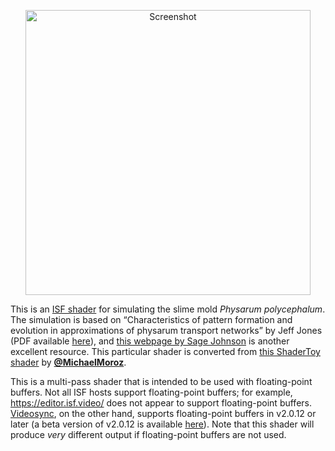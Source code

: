 <p align="center">
  <img width="456" alt="Screenshot" src="https://github.com/user-attachments/assets/36c072bb-0aa6-4c09-8cd6-ab533a53060f" />
</p>

This is an [ISF shader](https://isf.video) for simulating the slime mold
_Physarum polycephalum_. The simulation is based on “Characteristics of pattern
formation and evolution in approximations of physarum transport networks” by
Jeff Jones (PDF available [here](https://uwe-repository.worktribe.com/output/980579)),
and [this webpage by Sage Johnson](https://cargocollective.com/sagejenson/physarum)
is another excellent resource. This particular shader is converted from
[this ShaderToy shader](https://www.shadertoy.com/view/tlKGDh) by
[**@MichaelMoroz**](https://github.com/MichaelMoroz).

This is a multi-pass shader that is intended to be used with floating-point
buffers. Not all ISF hosts support floating-point buffers; for example,
https://editor.isf.video/ does not appear to support floating-point buffers.
[Videosync](https://videosync.showsync.com), on the other hand, supports
floating-point buffers in v2.0.12 or later (a beta version of v2.0.12 is
available
[here](https://forum.showsync.com/t/floating-point-buffers-in-isf-shaders/2490/7)).
Note that this shader will produce *very* different output if floating-point
buffers are not used.
